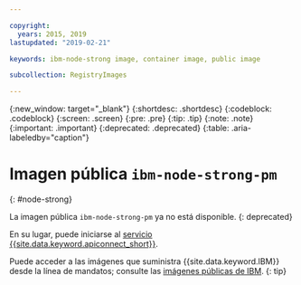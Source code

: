 ```yaml
---

copyright:
  years: 2015, 2019
lastupdated: "2019-02-21"

keywords: ibm-node-strong image, container image, public image

subcollection: RegistryImages

---
```


{:new_window: target="_blank"}
{:shortdesc: .shortdesc}
{:codeblock: .codeblock}
{:screen: .screen}
{:pre: .pre}
{:tip: .tip}
{:note: .note}
{:important: .important}
{:deprecated: .deprecated}
{:table: .aria-labeledby="caption"}

# Imagen pública `ibm-node-strong-pm`
{: #node-strong}

La imagen pública `ibm-node-strong-pm` ya no está disponible.
{: deprecated}

En su lugar, puede iniciarse al [servicio {{site.data.keyword.apiconnect_short}}](/docs/services/apiconnect?topic=apiconnect-index#index).

Puede acceder a las imágenes que suministra {{site.data.keyword.IBM}} desde la línea de mandatos; consulte las [imágenes públicas de IBM](/docs/services/Registry?topic=registry-public_images#public_images).
{: tip}
